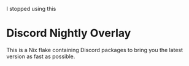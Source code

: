 I stopped using this

# Discord Nightly Overlay

This is a Nix flake containing Discord packages to bring you the latest version as fast as possible.
